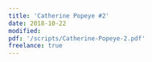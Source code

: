 ```yaml
---
title: 'Catherine Popeye #2'
date: 2018-10-22
modified:
pdf: '/scripts/Catherine-Popeye-2.pdf'
freelance: true
---
```

